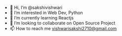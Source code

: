 - 👋 Hi, I’m @sakshivishwari
- 👀 I’m interested in Web Dev, Python
- 🌱 I’m currently learning Reactjs
- 💞️ I’m looking to collaborate on Open Source Project
- 📫 How to reach me vishwarisakshi2710@gmail.com

<!---
sakshivishwari/sakshivishwari is a ✨ special ✨ repository because its `README.md` (this file) appears on your GitHub profile.
You can click the Preview link to take a look at your changes.
--->
